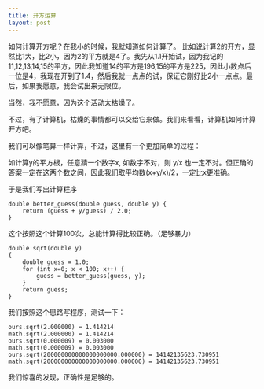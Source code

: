 ```yaml
---
title: 开方运算
layout: post
---
```


如何计算开方呢？在我小的时候，我就知道如何计算了。
比如说计算2的开方，显然比1大，比2小，因为2的平方就是4了。我先从1.1开始试，因为我记的11,12,13,14,15的平方，因此我知道14的平方是196,15的平方是225，因此小数点后一位是4，我现在开到了1.4，然后我就一点点的试，保证它刚好比2小一点点。最后，如果我愿意，我会试出来无限位。

当然，我不愿意，因为这个活动太枯燥了。

不过，有了计算机，枯燥的事情都可以交给它来做。我们来看看，计算机如何计算开方吧。

我们可以像笔算一样计算，不过，这里有一个更加简单的过程：

如计算y的平方根，任意猜一个数字x, 如数字不对，则 y/x 也一定不对。但正确的答案一定在这两个数之间，因此我们取平均数(x+y/x)/2，一定比x更准确。

于是我们写出计算程序

    double better_guess(double guess, double y) {
        return (guess + y/guess) / 2.0;
    }

这个按照这个计算100次，总能计算得比较正确。（足够暴力）

    double sqrt(double y)
    {
        double guess = 1.0;
        for (int x=0; x < 100; x++) {
            guess = better_guess(guess, y);
        }
        return guess;
    }

我们按照这个思路写程序，测试一下：

    ours.sqrt(2.000000) = 1.414214
    math.sqrt(2.000000) = 1.414214
    ours.sqrt(0.000009) = 0.003000
    math.sqrt(0.000009) = 0.003000
    ours.sqrt(200000000000000000000.000000) = 14142135623.730951
    math.sqrt(200000000000000000000.000000) = 14142135623.730951

我们惊喜的发现，正确性是足够的。
